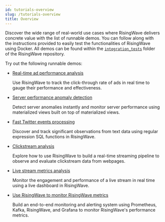 ```yaml
---
id: tutorials-overview
slug: /tutorials-overview
title: Overview
---
```

<head>
  <link rel="canonical" href="https://docs.risingwave.com/docs/current/tutorials-overview/" />
</head>

Discover the wide range of real-world use cases where RisingWave delivers concrete value with the list of runnable demos. You can follow along with the instructions provided to easily test the functionalities of RisingWave using Docker. All demos can be found within the [`integration_tests`](https://github.com/risingwavelabs/risingwave/tree/main/integration_tests) folder of the RisingWave repository.

Try out the following runnable demos:

- [Real-time ad performance analysis](/tutorials/real-time-ad-performance-analysis.md)

    Use RisingWave to track the click-through rate of ads in real time to gauge their performance and effectiveness.

- [Server performance anomaly detection](/tutorials/server-performance-anomaly-detection.md)

    Detect server anomalies instantly and monitor server performance using materialized views built on top of materialized views. 

- [Fast Twitter events processing](/tutorials/fast-twitter-events-processing.md)

    Discover and track significant observations from text data using regular expression SQL functions in RisingWave.

- [Clickstream analysis](/tutorials/clickstream-analysis.md)

    Explore how to use RisingWave to build a real-time streaming pipeline to observe and evaluate clickstream data from webpages.

- [Live stream metrics analysis](/tutorials/live-stream-metrics-analysis.md)

    Monitor the engagement and performance of a live stream in real time using a live dashboard in RisingWave.

- [Use RisingWave to monitor RisingWave metrics](/tutorials/monitor-rw-metrics.md)

    Build an end-to-end monitoring and alerting system using Prometheus, Kafka, RisingWave, and Grafana to monitor RisingWave's performance metrics.